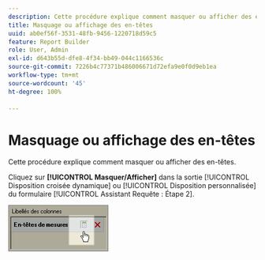 ```yaml
---
description: Cette procédure explique comment masquer ou afficher des en-têtes.
title: Masquage ou affichage des en-têtes
uuid: ab0ef56f-3531-48fb-9456-1220718d59c5
feature: Report Builder
role: User, Admin
exl-id: d643b55d-dfe8-4f34-bb49-044c1166536c
source-git-commit: 7226b4c77371b486006671d72efa9e0f0d9eb1ea
workflow-type: tm+mt
source-wordcount: '45'
ht-degree: 100%

---
```


# Masquage ou affichage des en-têtes

Cette procédure explique comment masquer ou afficher des en-têtes.

Cliquez sur **[!UICONTROL Masquer/Afficher]** dans la sortie [!UICONTROL Disposition croisée dynamique] ou [!UICONTROL Disposition personnalisée] du formulaire [!UICONTROL Assistant Requête : Étape 2].

![](assets/hide_show_header.png)
